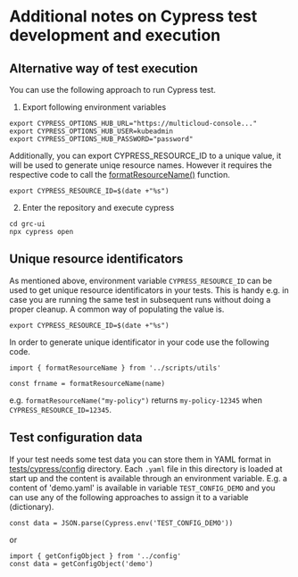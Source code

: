# Additional notes on Cypress test development and execution

## Alternative way of test execution
You can use the following approach to run Cypress test.

1. Export following environment variables
```
export CYPRESS_OPTIONS_HUB_URL="https://multicloud-console..."
export CYPRESS_OPTIONS_HUB_USER=kubeadmin
export CYPRESS_OPTIONS_HUB_PASSWORD="password"
```
Additionally, you can export CYPRESS_RESOURCE_ID to a unique value, it will be used to generate uniqe resource names. However it requires the respective code to call the [formatResourceName()](https://github.com/open-cluster-management/grc-ui/blob/master/tests/cypress/scripts/utils.js#L10) function.
```
export CYPRESS_RESOURCE_ID=$(date +"%s")
```

2. Enter the repository and execute cypress
```
cd grc-ui
npx cypress open
```

## Unique resource identificators
As mentioned above, environment variable `CYPRESS_RESOURCE_ID` can be used to get unique resource identificators in your tests. This is handy e.g. in case you are running the same test in subsequent runs without doing a proper cleanup.
A common way of populating the value is.

```
export CYPRESS_RESOURCE_ID=$(date +"%s")
```

In order to generate unique identificator in your code use the following code.
```
import { formatResourceName } from '../scripts/utils'

const frname = formatResourceName(name)
```
e.g. `formatResourceName("my-policy")` returns `my-policy-12345` when `CYPRESS_RESOURCE_ID=12345`.

## Test configuration data
If your test needs some test data you can store them in YAML format in [tests/cypress/config](https://github.com/open-cluster-management/grc-ui/tree/master/tests/cypress/config) directory. Each `.yaml` file in this directory is loaded at start up and the content is available through an environment variable.
E.g. a content of 'demo.yaml' is available in variable `TEST_CONFIG_DEMO` and you can use any of the following approaches to assign it to a variable (dictionary).

```
const data = JSON.parse(Cypress.env('TEST_CONFIG_DEMO'))
```
or
```
import { getConfigObject } from '../config'
const data = getConfigObject('demo')
```
